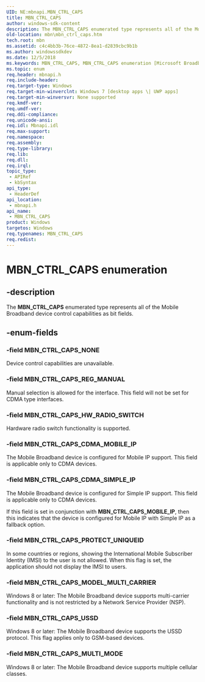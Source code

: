 ```yaml
---
UID: NE:mbnapi.MBN_CTRL_CAPS
title: MBN_CTRL_CAPS
author: windows-sdk-content
description: The MBN_CTRL_CAPS enumerated type represents all of the Mobile Broadband device control capabilities as bit fields.
old-location: mbn\mbn_ctrl_caps.htm
tech.root: mbn
ms.assetid: c4c4bb3b-76ce-4872-8ea1-d2839cbc9b1b
ms.author: windowssdkdev
ms.date: 12/5/2018
ms.keywords: MBN_CTRL_CAPS, MBN_CTRL_CAPS enumeration [Microsoft Broadband Networks], MBN_CTRL_CAPS_CDMA_MOBILE_IP, MBN_CTRL_CAPS_CDMA_SIMPLE_IP, MBN_CTRL_CAPS_HW_RADIO_SWITCH, MBN_CTRL_CAPS_MODEL_MULTI_CARRIER, MBN_CTRL_CAPS_MULTI_MODE, MBN_CTRL_CAPS_NONE, MBN_CTRL_CAPS_PROTECT_UNIQUEID, MBN_CTRL_CAPS_REG_MANUAL, MBN_CTRL_CAPS_USSD, mbn.mbn_ctrl_caps, mbnapi/MBN_CTRL_CAPS, mbnapi/MBN_CTRL_CAPS_CDMA_MOBILE_IP, mbnapi/MBN_CTRL_CAPS_CDMA_SIMPLE_IP, mbnapi/MBN_CTRL_CAPS_HW_RADIO_SWITCH, mbnapi/MBN_CTRL_CAPS_MODEL_MULTI_CARRIER, mbnapi/MBN_CTRL_CAPS_MULTI_MODE, mbnapi/MBN_CTRL_CAPS_NONE, mbnapi/MBN_CTRL_CAPS_PROTECT_UNIQUEID, mbnapi/MBN_CTRL_CAPS_REG_MANUAL, mbnapi/MBN_CTRL_CAPS_USSD
ms.topic: enum
req.header: mbnapi.h
req.include-header: 
req.target-type: Windows
req.target-min-winverclnt: Windows 7 [desktop apps \| UWP apps]
req.target-min-winversvr: None supported
req.kmdf-ver: 
req.umdf-ver: 
req.ddi-compliance: 
req.unicode-ansi: 
req.idl: Mbnapi.idl
req.max-support: 
req.namespace: 
req.assembly: 
req.type-library: 
req.lib: 
req.dll: 
req.irql: 
topic_type:
 - APIRef
 - kbSyntax
api_type:
 - HeaderDef
api_location:
 - mbnapi.h
api_name:
 - MBN_CTRL_CAPS
product: Windows
targetos: Windows
req.typenames: MBN_CTRL_CAPS
req.redist: 
---
```


# MBN_CTRL_CAPS enumeration


## -description


The <b>MBN_CTRL_CAPS</b> enumerated type represents all of the Mobile Broadband device control capabilities as bit fields.


## -enum-fields




### -field MBN_CTRL_CAPS_NONE

Device control capabilities are unavailable.


### -field MBN_CTRL_CAPS_REG_MANUAL

Manual selection is allowed for the interface.  This field will not be set for CDMA type interfaces.


### -field MBN_CTRL_CAPS_HW_RADIO_SWITCH

Hardware radio switch functionality is supported.


### -field MBN_CTRL_CAPS_CDMA_MOBILE_IP

The Mobile Broadband device is configured for Mobile IP support.  This field is applicable only to CDMA devices.


### -field MBN_CTRL_CAPS_CDMA_SIMPLE_IP

The Mobile Broadband device is configured for Simple IP support.  This field is applicable only to CDMA devices.

If this field is set in conjunction with <b>MBN_CTRL_CAPS_MOBILE_IP</b>, then this indicates that the device is configured for Mobile IP with Simple IP as a fallback option.


### -field MBN_CTRL_CAPS_PROTECT_UNIQUEID

In some countries or regions, showing the International Mobile Subscriber Identity (IMSI) to the user is not allowed. When this flag is set, the application should not display the IMSI to users.


### -field MBN_CTRL_CAPS_MODEL_MULTI_CARRIER

Windows 8 or later: The Mobile Broadband device supports multi-carrier functionality and is not restricted by a Network Service Provider (NSP).


### -field MBN_CTRL_CAPS_USSD

Windows 8 or later: The Mobile Broadband device supports the USSD protocol. This flag applies only to GSM-based devices.


### -field MBN_CTRL_CAPS_MULTI_MODE

Windows 8 or later: The Mobile Broadband device supports multiple cellular classes.

